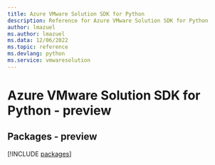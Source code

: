 ```yaml
---
title: Azure VMware Solution SDK for Python
description: Reference for Azure VMware Solution SDK for Python
author: lmazuel
ms.author: lmazuel
ms.data: 12/06/2022
ms.topic: reference
ms.devlang: python
ms.service: vmwaresolution
---
```

# Azure VMware Solution SDK for Python - preview
## Packages - preview
[!INCLUDE [packages](vmware-solution-index.md)]